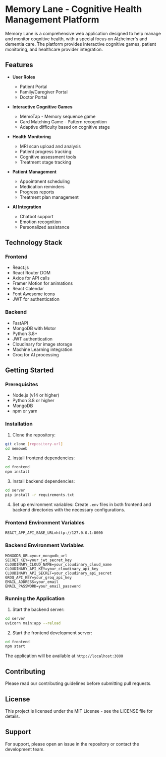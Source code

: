 # Memory Lane - Cognitive Health Management Platform

Memory Lane is a comprehensive web application designed to help manage and monitor cognitive health, with a special focus on Alzheimer's and dementia care. The platform provides interactive cognitive games, patient monitoring, and healthcare provider integration.

## Features

- **User Roles**

  - Patient Portal
  - Family/Caregiver Portal
  - Doctor Portal

- **Interactive Cognitive Games**

  - MemoTap - Memory sequence game
  - Card Matching Game - Pattern recognition
  - Adaptive difficulty based on cognitive stage

- **Health Monitoring**

  - MRI scan upload and analysis
  - Patient progress tracking
  - Cognitive assessment tools
  - Treatment stage tracking

- **Patient Management**

  - Appointment scheduling
  - Medication reminders
  - Progress reports
  - Treatment plan management

- **AI Integration**
  - Chatbot support
  - Emotion recognition
  - Personalized assistance

## Technology Stack

### Frontend

- React.js
- React Router DOM
- Axios for API calls
- Framer Motion for animations
- React Calendar
- Font Awesome icons
- JWT for authentication

### Backend

- FastAPI
- MongoDB with Motor
- Python 3.8+
- JWT authentication
- Cloudinary for image storage
- Machine Learning integration
- Groq for AI processing

## Getting Started

### Prerequisites

- Node.js (v14 or higher)
- Python 3.8 or higher
- MongoDB
- npm or yarn

### Installation

1. Clone the repository:

```bash
git clone [repository-url]
cd memoweb
```

2. Install frontend dependencies:

```bash
cd frontend
npm install
```

3. Install backend dependencies:

```bash
cd server
pip install -r requirements.txt
```

4. Set up environment variables:
   Create `.env` files in both frontend and backend directories with the necessary configurations.

### Frontend Environment Variables

```
REACT_APP_API_BASE_URL=http://127.0.0.1:8000
```

### Backend Environment Variables

```
MONGODB_URL=your_mongodb_url
SECRET_KEY=your_jwt_secret_key
CLOUDINARY_CLOUD_NAME=your_cloudinary_cloud_name
CLOUDINARY_API_KEY=your_cloudinary_api_key
CLOUDINARY_API_SECRET=your_cloudinary_api_secret
GROQ_API_KEY=your_groq_api_key
EMAIL_ADDRESS=your_email
EMAIL_PASSWORD=your_email_password
```

### Running the Application

1. Start the backend server:

```bash
cd server
uvicorn main:app --reload
```

2. Start the frontend development server:

```bash
cd frontend
npm start
```

The application will be available at `http://localhost:3000`

## Contributing

Please read our contributing guidelines before submitting pull requests.

## License

This project is licensed under the MIT License - see the LICENSE file for details.

## Support

For support, please open an issue in the repository or contact the development team.
